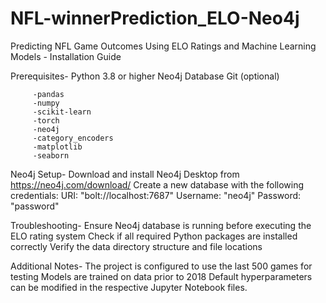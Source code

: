 # NFL-winnerPrediction_ELO-Neo4j
 
Predicting NFL Game Outcomes Using ELO Ratings and Machine Learning Models - Installation Guide

Prerequisites-
Python 3.8 or higher
Neo4j Database
Git (optional)

         -pandas
         -numpy
         -scikit-learn
         -torch
         -neo4j
         -category_encoders
         -matplotlib
         -seaborn

Neo4j Setup-
Download and install Neo4j Desktop from https://neo4j.com/download/
Create a new database with the following credentials:
URI: "bolt://localhost:7687"
Username: "neo4j"
Password: "password"

Troubleshooting-
Ensure Neo4j database is running before executing the ELO rating system
Check if all required Python packages are installed correctly
Verify the data directory structure and file locations

Additional Notes-
The project is configured to use the last 500 games for testing
Models are trained on data prior to 2018
Default hyperparameters can be modified in the respective Jupyter Notebook files.


